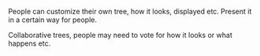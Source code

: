 People can customize their own tree, how it looks, displayed etc. Present it in a certain way for people.

Collaborative trees, people may need to vote for how it looks or what happens etc.

